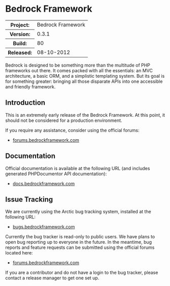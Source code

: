 # Bedrock Framework

<table>
	<tr>
		<th>Project:</th>
		<td id="meta_project">Bedrock Framework</td>
	</tr>
	<tr>
		<th>Version:</th>
		<td id="meta_version">0.3.1</td>
	</tr>
	<tr>
		<th>Build:</th>
		<td id="meta_build">80</td>
	</tr>
	<tr>
		<th>Released:</th>
		<td id="meta_released">08-10-2012</td>
	</tr>
</table>

Bedrock is designed to be something more than the multitude of PHP frameworks
out there. It comes packed with all the essentials: an MVC architecture, a basic
ORM, and a simplistic templating system. But its goal is for something
greater: bringing all those disparate APIs into one accessible and friendly
framework.

## Introduction

This is an extremely early release of the Bedrock Framework. At this point, it
should not be considered for a production environment.

If you require any assistance, consider using the official forums:

* [forums.bedrockframework.com](http://forums.bedrockframework.com/)

## Documentation

Official documentation is available at the following URL (and includes
generated PHPDocumentor API documentation):

* [docs.bedrockframework.com](http://docs.bedrockframework.com/)

## Issue Tracking

We are currently using the Arctic bug tracking system, installed at the
following URL:

* [bugs.bedrockframework.com](http://bugs.bedrockframework.com/)
	
Currently the bug tracker is read-only to public users. We have plans to open
bug reporting up to everyone in the future. In the meantime, bug reports and
feature requests can be submitted using the official forums located here:

* [forums.bedrockframework.com](http://forums.bedrockframework.com/)

If you are a contributor and do not have a login to the bug tracker, please
contact a release manager to get one set up.
